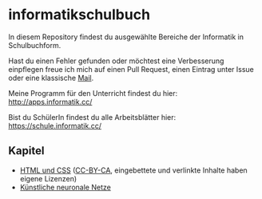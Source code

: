 # informatikschulbuch

In diesem Repository findest du ausgewählte Bereiche der Informatik in Schulbuchform.

Hast du einen Fehler gefunden oder möchtest eine Verbesserung einpflegen freue ich mich auf einen Pull Request, einen Eintrag unter Issue oder eine klassische [Mail](https://wi-wissen.de/contact.php).

Meine Programm für den Unterricht findest du hier: http://apps.informatik.cc/

Bist du SchülerIn findest du alle Arbeitsblätter hier: https://schule.informatik.cc/

## Kapitel

* [HTML und CSS](https://buch.informatik.cc/html-css/) ([CC-BY-CA](https://creativecommons.org/licenses/by-sa/4.0/deed.de), eingebettete und verlinkte Inhalte haben eigene Lizenzen)
* [Künstliche neuronale Netze](https://buch.informatik.cc/knn/)

